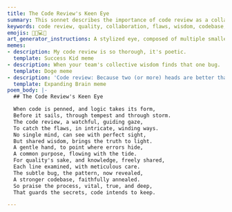 ```yaml
---
title: The Code Review's Keen Eye
summary: This sonnet describes the importance of code review as a collaborative process that uses shared wisdom to identify flaws, improve quality, and strengthen the codebase.
keywords: code review, quality, collaboration, flaws, wisdom, codebase, errors, process, shared knowledge, meticulous care, bugs, patterns
emojis: 🔎🤝💻✨
art_generator_instructions: A stylized eye, composed of multiple smaller eyes, meticulously examining lines of code. Hands (representing different reviewers) are gently pointing out areas of concern, and as they do, the code becomes more luminous and robust. A subtle network of glowing lines connects the different eyes and hands, symbolizing shared wisdom and collaboration. The overall feeling should be one of precision, collective intelligence, and the pursuit of excellence.
memes:
- description: My code review is so thorough, it's poetic.
  template: Success Kid meme
- description: When your team's collective wisdom finds that one bug.
  template: Doge meme
- description: 'Code review: Because two (or more) heads are better than one.'
  template: Expanding Brain meme
poem_body: |-
  ## The Code Review's Keen Eye

  When code is penned, and logic takes its form,
  Before it sails, through tempest and through storm.
  The code review, a watchful, guiding gaze,
  To catch the flaws, in intricate, winding ways.
  No single mind, can see with perfect sight,
  But shared wisdom, brings the truth to light.
  A gentle hand, to point where errors hide,
  A common purpose, flowing with the tide.
  For quality's sake, and knowledge, freely shared,
  Each line examined, with meticulous care.
  The subtle bug, the pattern, now revealed,
  A stronger codebase, faithfully annealed.
  So praise the process, vital, true, and deep,
  That guards the secrets, code intends to keep.

---
```

